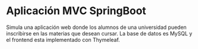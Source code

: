 # Aplicación MVC SpringBoot
Simula una aplicación web donde los alumnos de una universidad pueden inscribirse en las materias que desean cursar.
La base de datos es MySQL y el frontend esta implementado con Thymeleaf.
